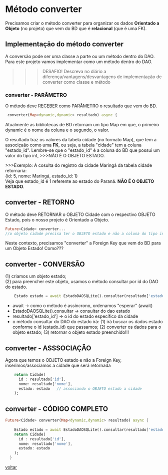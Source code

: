 # Método converter
<p>Precisamos criar o método converter para organizar os dados <b>Orientado a Objeto</b> (no projeto) que vem do BD que é <b>relacional</b> (que é uma FK).</p>

## Implementação do método converter
<p>A conversão pode ser uma classe a parte ou um método dentro do DAO. Para este projeto vamos implementar como um método dentro do DAO.</p>

>>>DESAFIO! Descreva no diário a diferença/vantagens/desvantagens de implementação de converter como classe e método

### converter - PARÂMETRO
<p>O método deve RECEBER como PARÂMETRO o resultado que vem do BD.</p>

```dart
 converter(Map<dynamic,dynamic> resultado) async {
```
<p>Atualmente as bibliotecas de BD retornam um tipo Map<dynamic, dynamic> em que, o primeiro dynamic é o nome da coluna e o segundo, o valor.</p> 
<p>O resultado traz os valores da tabela cidade (no formato Map), que tem a associçaão como uma <b>FK</b>, ou seja, a tabela "cidade" tem a coluna "estado_id". Lembre-se que o "estado_id" é a coluna do BD que possui um valor do tipo int, >>>NÃO É O OBJETO ESTADO.</p> 
>>>Exemplo: A cosulta do registro da cidade Maringá da tabela cidade retornaria: <br>
{id: 5, nome: Maringá, estado_id: 1}<br>
Veja que estado_id é 1 referente ao estado do Paraná. <b>NÃO É O OBJETO ESTADO</b>. 

## converter - RETORNO
O método deve RETORNAR o OBJETO Cidade com o respectivo OBJETO Estado, pois o nosso projeto é Orientado a Objeto.<br>
```dart
Future<Cidade> converter...
//o objeto cidade precisa ter o OBJETO estado e não a coluna do tipo int.
```
Neste contexto, precisamos "converter" a Foreign Key que vem do BD para um Objeto Estado! Como???<br>

## converter - CONVERSÃO
(1) criamos um objeto estado;<br>
(2) para preencher este objeto, usamos o método consultar por id do DAO do estado.<br>

```dart
    Estado estado = await EstadoDAOSQLite().consultar(resultado['estado_id']);
```
- await → como o método é assíncrono, ordenamos "esperar" (await)
- EstadoDAOSQLite().consultar →  consultar do dao estado
- resultado['estado_id'] → o id do estado específico da cidade
- o método consultar do DAO do estado irá:
    (1) irá buscar os dados estado conforme o id (estado_id) que passamos;
    (2) converter os dados para o objeto estado;
    (3) retornar o objeto estado preenchido!!!
   
## converter - ASSSOCIAÇÃO
Agora que temos o OBJETO estado e não a Foreign Key, inserimos/associamos a cidade que será retornada
```dart
    return Cidade(
      id : resultado['id'],
      nome: resultado['nome'],
      estado: estado   // associando o OBJETO estado a cidade
    );
```

## converter - CÓDIGO COMPLETO
```dart
Future<Cidade> converter(Map<dynamic,dynamic> resultado) async {
    
    Estado estado = await EstadoDAOSQLite().consultar(resultado['estado_id']);
    return Cidade(
      id : resultado['id'],
      nome: resultado['nome'],
      estado: estado
    );
  }
```
[voltar](https://github.com/heliokamakawa/-engenharia-de-software-2023-DDM/tree/main/2%C2%BA%20trimestre/05%20aula/projeto/final/lib/database/sqlite/dao)

